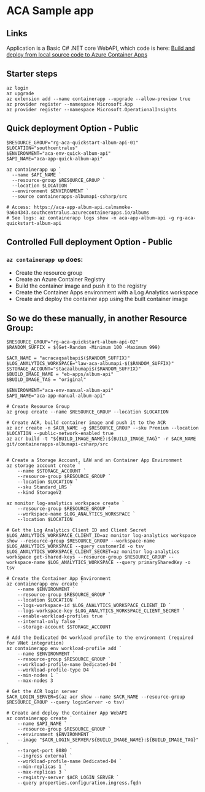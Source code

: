# ACA Sample app

## Links


Application is a Basic C# .NET core WebAPI, which code is here: [Build and deploy from local source code to Azure Container Apps](https://learn.microsoft.com/en-us/azure/container-apps/quickstart-code-to-cloud?tabs=bash%2Ccsharp)


## Starter steps

```pwsh
az login
az upgrade
az extension add --name containerapp --upgrade --allow-preview true
az provider register --namespace Microsoft.App
az provider register --namespace Microsoft.OperationalInsights
```

## Quick deployment Option - Public

```pwsh
$RESOURCE_GROUP="rg-aca-quickstart-album-api-01"
$LOCATION="southcentralus"
$ENVIRONMENT="aca-env-quick-album-api"
$API_NAME="aca-app-quick-album-api"

az containerapp up `
  --name $API_NAME `
  --resource-group $RESOURCE_GROUP `
  --location $LOCATION `
  --environment $ENVIRONMENT `
  --source containerapps-albumapi-csharp/src

# Access: https://aca-app-album-api.calmsmoke-9a6a4343.southcentralus.azurecontainerapps.io/albums
# See logs: az containerapp logs show -n aca-app-album-api -g rg-aca-quickstart-album-api
```

## Controlled Full deployment Option - Public

### `az containerapp up` does:
- Create the resource group
- Create an Azure Container Registry
- Build the container image and push it to the registry
- Create the Container Apps environment with a Log Analytics workspace
- Create and deploy the container app using the built container image

## So we do these manually, in another Resource Group:

```pwsh
$RESOURCE_GROUP="rg-aca-quickstart-album-api-02"
$RANDOM_SUFFIX = $(Get-Random -Minimum 100 -Maximum 999)

$ACR_NAME = "acracaqsalbapi$($RANDOM_SUFFIX)"
$LOG_ANALYTICS_WORKSPACE="law-aca-albumapi-$($RANDOM_SUFFIX)"
$STORAGE_ACCOUNT="stacaalbumapi$($RANDOM_SUFFIX)"
$BUILD_IMAGE_NAME = "eb-apps/album-api"
$BUILD_IMAGE_TAG = "original"

$ENVIRONMENT="aca-env-manual-album-api"
$API_NAME="aca-app-manual-album-api"

# Create Resource Group
az group create --name $RESOURCE_GROUP --location $LOCATION

# Create ACR, build container image and push it to the ACR
az acr create -n $ACR_NAME -g $RESOURCE_GROUP --sku Premium --location $LOCATION --public-network-enabled true
az acr build -t "${BUILD_IMAGE_NAME}:${BUILD_IMAGE_TAG}" -r $ACR_NAME git/containerapps-albumapi-csharp/src


# Create a Storage Account, LAW and an Container App Environment
az storage account create `
    --name $STORAGE_ACCOUNT `
    --resource-group $RESOURCE_GROUP `
    --location $LOCATION `
    --sku Standard_LRS `
    --kind StorageV2

az monitor log-analytics workspace create `
    --resource-group $RESOURCE_GROUP `
    --workspace-name $LOG_ANALYTICS_WORKSPACE `
    --location $LOCATION

# Get the Log Analytics Client ID and Client Secret
$LOG_ANALYTICS_WORKSPACE_CLIENT_ID=az monitor log-analytics workspace show --resource-group $RESOURCE_GROUP --workspace-name $LOG_ANALYTICS_WORKSPACE --query customerId -o tsv
$LOG_ANALYTICS_WORKSPACE_CLIENT_SECRET=az monitor log-analytics workspace get-shared-keys --resource-group $RESOURCE_GROUP --workspace-name $LOG_ANALYTICS_WORKSPACE --query primarySharedKey -o tsv

# Create the Container App Environment
az containerapp env create `
    --name $ENVIRONMENT `
    --resource-group $RESOURCE_GROUP `
    --location $LOCATION `
    --logs-workspace-id $LOG_ANALYTICS_WORKSPACE_CLIENT_ID `
    --logs-workspace-key $LOG_ANALYTICS_WORKSPACE_CLIENT_SECRET `
    --enable-workload-profiles true `
    --internal-only false `
    --storage-account $STORAGE_ACCOUNT

# Add the Dedicated D4 workload profile to the environment (required for VNet integration)
az containerapp env workload-profile add `
    --name $ENVIRONMENT `
    --resource-group $RESOURCE_GROUP `
    --workload-profile-name Dedicated-D4 `
    --workload-profile-type D4 `
    --min-nodes 1 `
    --max-nodes 3

# Get the ACR login server
$ACR_LOGIN_SERVER=$(az acr show --name $ACR_NAME --resource-group $RESOURCE_GROUP --query loginServer -o tsv)

# Create and deploy the Container App WebAPI
az containerapp create `
    --name $API_NAME `
    --resource-group $RESOURCE_GROUP `
    --environment $ENVIRONMENT `
    --image "$ACR_LOGIN_SERVER/${BUILD_IMAGE_NAME}:${BUILD_IMAGE_TAG}" `
    --target-port 8080 `
    --ingress external `
    --workload-profile-name Dedicated-D4 `
    --min-replicas 1 `
    --max-replicas 3 `
    --registry-server $ACR_LOGIN_SERVER `
    --query properties.configuration.ingress.fqdn
```



